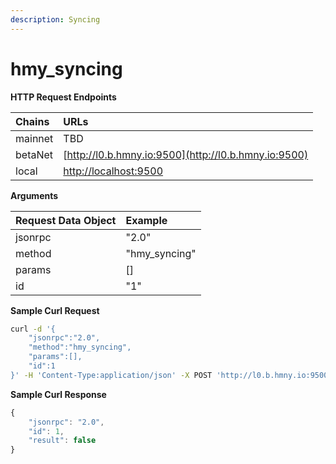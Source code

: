 ```yaml
---
description: Syncing
---
```


# hmy\_syncing

**HTTP Request Endpoints**

| Chains | URLs |
| :--- | :--- |
| mainnet | TBD |
| betaNet | [http://l0.b.hmny.io:9500](http://l0.b.hmny.io:9500) |
| local | [http://localhost:9500](http://localhost:9500) |

**Arguments**

| Request Data Object | Example |
| :--- | :--- |
| jsonrpc | "2.0" |
| method | "hmy\_syncing" |
| params | \[\] |
| id | "1" |

**Sample Curl Request**

```bash
curl -d '{
    "jsonrpc":"2.0",
    "method":"hmy_syncing",
    "params":[],
    "id":1
}' -H 'Content-Type:application/json' -X POST 'http://l0.b.hmny.io:9500'
```

**Sample Curl Response**

```javascript
{
    "jsonrpc": "2.0",
    "id": 1,
    "result": false
}
```

